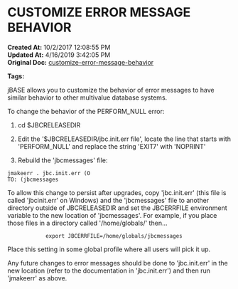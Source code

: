 # CUSTOMIZE ERROR MESSAGE BEHAVIOR

**Created At:** 10/2/2017 12:08:55 PM  
**Updated At:** 4/16/2019 3:42:05 PM  
**Original Doc:** [customize-error-message-behavior](https://docs.jbase.com/44497-articles/customize-error-message-behavior)  

**Tags:**
<badge text='error message' vertical='middle' />
<badge text='errmsgconfig' vertical='middle' />
<badge text='message' vertical='middle' />
<badge text='error' vertical='middle' />
<badge text='customize error message' vertical='middle' />

jBASE allows you to customize the behavior of error messages to have similar behavior to other multivalue database systems.



To change the behavior of the PERFORM\_NULL error:



1. cd $JBCRELEASEDIR




1. Edit the '$JBCRELEASEDIR/jbc.init.err file', locate the line that starts with 'PERFORM\_NULL' and replace the string 'EXIT7' with 'NOPRINT'




1. Rebuild the 'jbcmessages' file:




```
jmakeerr . jbc.init.err (O
TO: (jbcmessages
```



To allow this change to persist after upgrades, copy 'jbc.init.err' (this file is called 'jbcinit.err' on Windows) and the 'jbcmessages' file to another directory outside of JBCRELEASEDIR and set the JBCERRFILE environment variable to the new location of 'jbcmessages'. For example, if you place those files in a directory called '/home/globals/' then…



```
            export JBCERRFILE=/home/globals/jbcmessages
```



Place this setting in some global profile where all users will pick it up.



Any future changes to error messages should be done to 'jbc.init.err' in the new location (refer to the documentation in 'jbc.init.err') and then run 'jmakeerr' as above.
